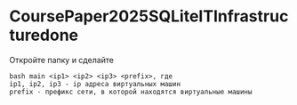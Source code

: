 # CoursePaper2025SQLiteITInfrastructuredone

Откройте папку и сделайте
```
bash main <ip1> <ip2> <ip3> <prefix>, где
ip1, ip2, ip3 - ip адреса виртуальных машин
prefix - префикс сети, в которой находятся виртуальные машины
```
